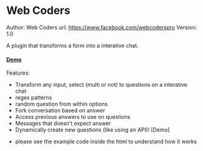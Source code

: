 
# Web Coders
Author: Web Coders 
url: https://www.facebook.com/webcoderspro 
Version: 1.0


A plugin that transforms a form into a interative chat.

#### [Demo](https://git-webcoders.github.io/Web-Coders-Chat-Bot)

Features:

* Transform any input, select (multi or not) to questions on a interative chat
* regex patterns
* random question from within options
* Fork conversation based on answer
* Access previous answers to use on questions
* Messages that doesn't expect answer
* Dynamically create new questions (like using an API)! [Demo]
- please see the example code inside the html to understand how it works
